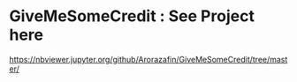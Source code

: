 # GiveMeSomeCredit : See Project here

https://nbviewer.jupyter.org/github/Arorazafin/GiveMeSomeCredit/tree/master/
